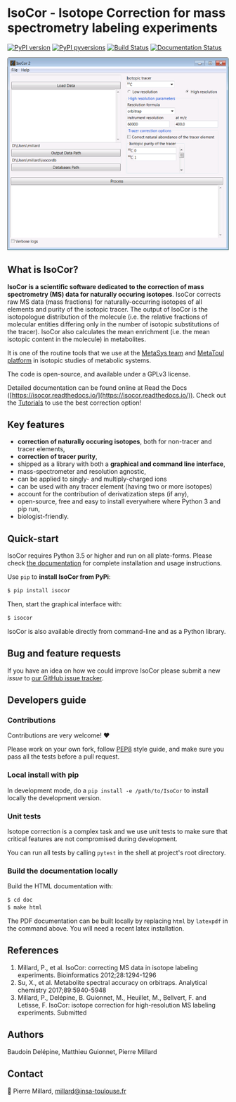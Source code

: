# IsoCor - **Iso**tope **Cor**rection for mass spectrometry labeling experiments

[![PyPI version](https://badge.fury.io/py/isocor.svg)](https://badge.fury.io/py/isocor)
[![PyPI pyversions](https://img.shields.io/pypi/pyversions/isocor.svg)](https://pypi.python.org/pypi/isocor/)
[![Build Status](https://travis-ci.com/MetaSys-LISBP/IsoCor.svg?branch=master)](https://travis-ci.com/MetaSys-LISBP/IsoCor)
[![Documentation Status](https://readthedocs.org/projects/isocor/badge/?version=latest)](http://isocor.readthedocs.io/?badge=latest)

![](doc/_static/isocor_GUI.png)

## What is IsoCor?
**IsoCor is a scientific software dedicated to the correction of mass spectrometry (MS) data for naturally
occuring isotopes**.
IsoCor corrects raw MS data (mass fractions) for
naturally-occurring isotopes of all elements and purity of the
isotopic tracer.
The output of IsoCor is the isotopologue distribution of the molecule
(i.e. the relative fractions of molecular entities differing only in the number
of isotopic substitutions of the tracer). IsoCor also calculates
the mean enrichment (i.e. the mean isotopic content in the molecule) in metabolites.

It is one of the routine tools that we use at the [MetaSys team](http://www.lisbp.fr/en/research/integrated-metabolism-and-dynamics-of-metabolic-systems.html) and [MetaToul platform](https://www6.toulouse.inra.fr/metatoul_eng/) in isotopic studies of metabolic systems.

The code is open-source, and available under a GPLv3 license.

Detailed documentation can be found online at Read the Docs ([https://isocor.readthedocs.io/](https://isocor.readthedocs.io/)).
Check out the [Tutorials](https://isocor.readthedocs.io/en/latest/tutorials.html) to use the best correction option!

## Key features
* **correction of naturally occuring isotopes**, both for non-tracer and tracer elements,
* **correction of tracer purity**,
* shipped as a library with both a **graphical and command line interface**,
* mass-spectrometer and resolution agnostic,
* can be applied to singly- and multiply-charged ions
* can be used with any tracer element (having two or more isotopes)
* account for the contribution of derivatization steps (if any),
* open-source, free and easy to install everywhere where Python 3 and pip run,
* biologist-friendly.

## Quick-start
IsoCor requires Python 3.5 or higher and run on all plate-forms.
Please check [the documentation](https://isocor.readthedocs.io/en/latest/quickstart.html) for complete
installation and usage instructions.

Use `pip` to **install IsoCor from PyPi**:

```bash
$ pip install isocor
```

Then, start the graphical interface with:

```bash
$ isocor
```

IsoCor is also available directly from command-line and as a Python library.

## Bug and feature requests
If you have an idea on how we could improve IsoCor please submit a new *issue*
to [our GitHub issue tracker](https://github.com/MetaSys-LISBP/IsoCor/issues).


## Developers guide
### Contributions
Contributions are very welcome! :heart:

Please work on your own fork,
follow [PEP8](https://www.python.org/dev/peps/pep-0008/) style guide,
and make sure you pass all the tests before a pull request.

### Local install with pip
In development mode, do a `pip install -e /path/to/IsoCor` to install
locally the development version.

### Unit tests
Isotope correction is a complex task and we use unit tests to make sure
that critical features are not compromised during development.

You can run all tests by calling `pytest` in the shell at project's root directory.

### Build the documentation locally
Build the HTML documentation with:

```bash
$ cd doc
$ make html
```

The PDF documentation can be built locally by replacing `html` by `latexpdf`
in the command above. You will need a recent latex installation.

## References
1. Millard, P., et al. IsoCor: correcting MS data in isotope labeling experiments. Bioinformatics 2012;28:1294-1296
2. Su, X., et al. Metabolite spectral accuracy on orbitraps. Analytical chemistry 2017;89:5940-5948
3. Millard, P., Delépine, B. Guionnet, M., Heuillet, M., Bellvert, F. and Letisse, F. IsoCor: isotope correction for high-resolution MS labeling experiments. Submitted

## Authors
Baudoin Delépine, Matthieu Guionnet, Pierre Millard

## Contact
:email: Pierre Millard, millard@insa-toulouse.fr
